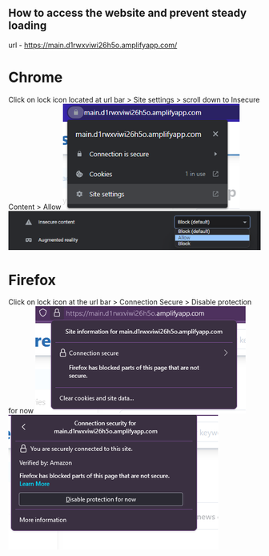 ## How to access the website and prevent steady loading
url - https://main.d1rwxviwi26h5o.amplifyapp.com/

# Chrome
Click on lock icon located at url bar > Site settings > scroll down to Insecure Content > Allow
![](images/chrome-enable-1.png)
![](images/chrome-enable-2.png)
# Firefox
Click on lock icon at the url bar > Connection Secure > Disable protection for now 
![](images/firefox-enable-1.png)
![](images/firefox-enable-2.png)

